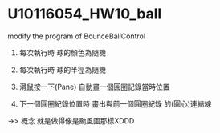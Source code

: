 # U10116054_HW10_ball

modify the program of BounceBallControl


1. 每次執行時 球的顏色為隨機

2. 每次執行時 球的半徑為隨機

3. 滑鼠按一下(Pane) 自動畫一個圓圈記錄當時位置

4. 下一個圓圈紀錄位置時 畫出與前一個圓圈紀錄 的(圓心)連結線


->> 概念 就是做得像是颱風圖那樣XDDD
